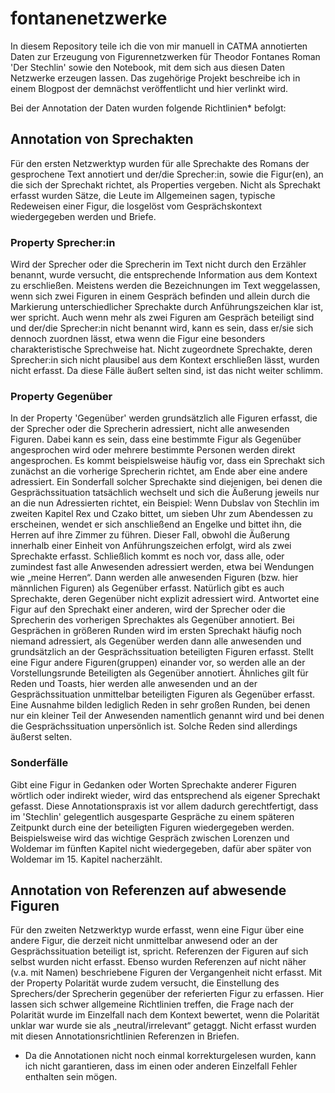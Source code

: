 # fontanenetzwerke

In diesem Repository teile ich die von mir manuell in CATMA annotierten Daten zur Erzeugung von Figurennetzwerken für Theodor Fontanes Roman 'Der Stechlin' sowie den Notebook, mit dem sich aus diesen Daten Netzwerke erzeugen lassen. Das zugehörige Projekt beschreibe ich in einem Blogpost der demnächst veröffentlicht und hier verlinkt wird.

Bei der Annotation der Daten wurden folgende Richtlinien* befolgt:

## Annotation von Sprechakten
Für den ersten Netzwerktyp wurden für alle Sprechakte des Romans der gesprochene Text annotiert und der/die Sprecher:in, sowie die Figur(en), an die sich der Sprechakt richtet, als Properties vergeben.
Nicht als Sprechakt erfasst wurden Sätze, die Leute im Allgemeinen sagen, typische Redeweisen einer Figur, die losgelöst vom Gesprächskontext wiedergegeben werden und Briefe.

### Property Sprecher:in 
Wird der Sprecher oder die Sprecherin im Text nicht durch den Erzähler benannt, wurde versucht, die entsprechende Information aus dem Kontext zu erschließen. Meistens werden die Bezeichnungen im Text weggelassen, wenn sich zwei Figuren in einem Gespräch befinden und allein durch die Markierung unterschiedlicher Sprechakte durch Anführungszeichen klar ist, wer spricht. Auch wenn mehr als zwei Figuren am Gespräch beteiligt sind und der/die Sprecher:in nicht benannt wird, kann es sein, dass er/sie sich dennoch zuordnen lässt, etwa wenn die Figur eine besonders charakteristische Sprechweise hat. 
Nicht zugeordnete Sprechakte, deren Sprecher:in sich nicht plausibel aus dem Kontext erschließen lässt, wurden nicht erfasst. Da diese Fälle äußert selten sind, ist das nicht weiter schlimm.

### Property Gegenüber
In der Property 'Gegenüber' werden grundsätzlich alle Figuren erfasst, die der Sprecher oder die Sprecherin adressiert, nicht alle anwesenden Figuren. Dabei kann es sein, dass eine bestimmte Figur als Gegenüber angesprochen wird oder mehrere bestimmte Personen werden direkt angesprochen. Es kommt beispielsweise häufig vor, dass ein Sprechakt sich zunächst an die vorherige Sprecherin richtet, am Ende aber eine andere adressiert. Ein Sonderfall solcher Sprechakte sind diejenigen, bei denen die Gesprächssituation tatsächlich wechselt und sich die Äußerung jeweils nur an die nun Adressierten richtet, ein Beispiel: Wenn Dubslav von Stechlin im zweiten Kapitel Rex und Czako bittet, um sieben Uhr zum Abendessen zu erscheinen, wendet er sich anschließend an Engelke und bittet ihn, die Herren auf ihre Zimmer zu führen. Dieser Fall, obwohl die Äußerung innerhalb einer Einheit von Anführungszeichen erfolgt, wird als zwei Sprechakte erfasst.  Schließlich kommt es noch vor, dass alle, oder zumindest fast alle Anwesenden adressiert werden, etwa bei Wendungen wie „meine Herren“. Dann werden alle anwesenden Figuren (bzw. hier männlichen Figuren) als Gegenüber erfasst.
Natürlich gibt es auch Sprechakte, deren Gegenüber nicht explizit adressiert wird. Antwortet eine Figur auf den Sprechakt einer anderen, wird der Sprecher oder die Sprecherin des vorherigen Sprechaktes als Gegenüber annotiert. Bei Gesprächen in größeren Runden wird im ersten Sprechakt häufig noch niemand adressiert, als Gegenüber werden dann alle anwesenden und grundsätzlich an der Gesprächssituation beteiligten Figuren erfasst. Stellt eine Figur andere Figuren(gruppen) einander vor, so werden alle an der Vorstellungsrunde Beteiligten als Gegenüber annotiert. Ähnliches gilt für Reden und Toasts, hier werden alle anwesenden und an der Gesprächssituation unmittelbar beteiligten Figuren als Gegenüber erfasst. Eine Ausnahme bilden lediglich Reden in sehr großen Runden, bei denen nur ein kleiner Teil der Anwesenden namentlich genannt wird und bei denen die Gesprächssituation unpersönlich ist. Solche Reden sind allerdings äußerst selten.

### Sonderfälle
Gibt eine Figur in Gedanken oder Worten Sprechakte anderer Figuren wörtlich oder indirekt wieder, wird das entsprechend als eigener Sprechakt gefasst. Diese Annotationspraxis ist vor allem dadurch gerechtfertigt, dass im 'Stechlin' gelegentlich ausgesparte Gespräche zu einem späteren Zeitpunkt durch eine der beteiligten Figuren wiedergegeben werden. Beispielsweise wird das wichtige Gespräch zwischen Lorenzen und Woldemar im fünften Kapitel nicht wiedergegeben, dafür aber später von Woldemar im 15. Kapitel nacherzählt.

## Annotation von Referenzen auf abwesende Figuren
Für den zweiten Netzwerktyp wurde erfasst, wenn eine Figur über eine andere Figur, die derzeit nicht unmittelbar anwesend oder an der Gesprächssituation beteiligt ist, spricht. 
Referenzen der Figuren auf sich selbst wurden nicht erfasst. Ebenso wurden Referenzen auf nicht näher (v.a. mit Namen) beschriebene Figuren der Vergangenheit nicht erfasst. Mit der Property Polarität wurde zudem versucht, die Einstellung des Sprechers/der Sprecherin gegenüber der referierten Figur zu erfassen. Hier lassen sich schwer allgemeine Richtlinien treffen, die Frage nach der Polarität wurde im Einzelfall nach dem Kontext bewertet, wenn die Polarität unklar war wurde sie als „neutral/irrelevant“ getaggt. Nicht erfasst wurden mit diesen Annotationsrichtlinien Referenzen in Briefen.



* Da die Annotationen nicht noch einmal korrekturgelesen wurden, kann ich nicht garantieren, dass im einen oder anderen Einzelfall Fehler enthalten sein mögen.
